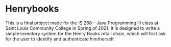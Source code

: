 # Henrybooks

This is a final project made for the IS:288 - Java Programming III class at Saint Louis Community College in Spring of 2021. It is designed to write a simple inventory system for the Henry Books retail chain, which will first ask for the user to identify and authenticate him/herself.
